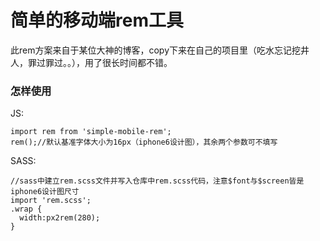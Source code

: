 # 简单的移动端rem工具
此rem方案来自于某位大神的博客，copy下来在自己的项目里（吃水忘记挖井人，罪过罪过。。），用了很长时间都不错。

### 怎样使用
JS:
```
import rem from 'simple-mobile-rem';
rem();//默认基准字体大小为16px（iphone6设计图），其余两个参数可不填写

```
SASS:
```
//sass中建立rem.scss文件并写入仓库中rem.scss代码，注意$font与$screen皆是iphone6设计图尺寸
import 'rem.scss';
.wrap {
  width:px2rem(280);
}
```
